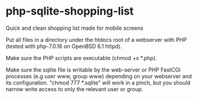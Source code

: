 # php-sqlite-shopping-list
Quick and clean shopping list made for mobile screens

Put all files in a directory under the htdocs root of a webserver with PHP (tested with php-7.0.16 on OpenBSD 6.1 httpd). 

Make sure the PHP scripts are executable (chmod +x *.php).

Make sure the sqlite file is writable by the web-server or PHP FastCGI processes (e.g user www, group www) depending on your webserver and its configuration. "chmod 777 *.sqlite" will work in a pinch, but you should narrow write access to only the relevant user or group.
